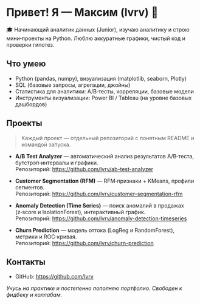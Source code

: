 # Привет! Я — Максим (lvrv) 👋

🎓 Начинающий аналитик данных (Junior), изучаю аналитику и строю мини‑проекты на Python. Люблю аккуратные графики, чистый код и проверки гипотез.

## Что умею
- Python (pandas, numpy), визуализация (matplotlib, seaborn, Plotly)
- SQL (базовые запросы, агрегации, джойны)
- Статистика для аналитики: A/B‑тесты, корреляции, базовые модели
- Инструменты визуализации: Power BI / Tableau (на уровне базовых дашбордов)

## Проекты
> Каждый проект — отдельный репозиторий с понятным README и командой запуска.

- **A/B Test Analyzer** — автоматический анализ результатов A/B‑теста, бутстрэп‑интервалы и графики.  
  Репозиторий: https://github.com/lvrv/ab-test-analyzer

- **Customer Segmentation (RFM)** — RFM‑признаки + KMeans, профили сегментов.  
  Репозиторий: https://github.com/lvrv/customer-segmentation-rfm

- **Anomaly Detection (Time Series)** — поиск аномалий в продажах (z‑score и IsolationForest), интерактивный график.  
  Репозиторий: https://github.com/lvrv/anomaly-detection-timeseries

- **Churn Prediction** — модель оттока (LogReg и RandomForest), метрики и ROC‑кривая.  
  Репозиторий: https://github.com/lvrv/churn-prediction

## Контакты
- GitHub: https://github.com/lvrv

_Учусь на практике и постепенно пополняю портфолио. Свободен к фидбеку и коллабам._